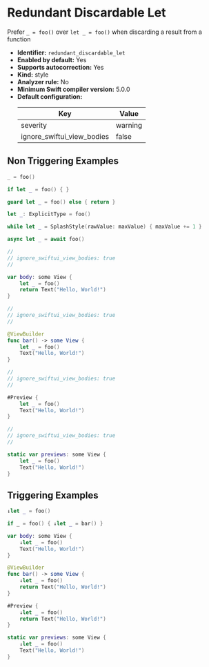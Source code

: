 # Redundant Discardable Let

Prefer `_ = foo()` over `let _ = foo()` when discarding a result from a function

* **Identifier:** `redundant_discardable_let`
* **Enabled by default:** Yes
* **Supports autocorrection:** Yes
* **Kind:** style
* **Analyzer rule:** No
* **Minimum Swift compiler version:** 5.0.0
* **Default configuration:**
  <table>
  <thead>
  <tr><th>Key</th><th>Value</th></tr>
  </thead>
  <tbody>
  <tr>
  <td>
  severity
  </td>
  <td>
  warning
  </td>
  </tr>
  <tr>
  <td>
  ignore_swiftui_view_bodies
  </td>
  <td>
  false
  </td>
  </tr>
  </tbody>
  </table>

## Non Triggering Examples

```swift
_ = foo()
```

```swift
if let _ = foo() { }
```

```swift
guard let _ = foo() else { return }
```

```swift
let _: ExplicitType = foo()
```

```swift
while let _ = SplashStyle(rawValue: maxValue) { maxValue += 1 }
```

```swift
async let _ = await foo()
```

```swift
//
// ignore_swiftui_view_bodies: true
//

var body: some View {
    let _ = foo()
    return Text("Hello, World!")
}

```

```swift
//
// ignore_swiftui_view_bodies: true
//

@ViewBuilder
func bar() -> some View {
    let _ = foo()
    Text("Hello, World!")
}

```

```swift
//
// ignore_swiftui_view_bodies: true
//

#Preview {
    let _ = foo()
    Text("Hello, World!")
}

```

```swift
//
// ignore_swiftui_view_bodies: true
//

static var previews: some View {
    let _ = foo()
    Text("Hello, World!")
}

```

## Triggering Examples

```swift
↓let _ = foo()
```

```swift
if _ = foo() { ↓let _ = bar() }
```

```swift
var body: some View {
    ↓let _ = foo()
    Text("Hello, World!")
}
```

```swift
@ViewBuilder
func bar() -> some View {
    ↓let _ = foo()
    return Text("Hello, World!")
}
```

```swift
#Preview {
    ↓let _ = foo()
    return Text("Hello, World!")
}
```

```swift
static var previews: some View {
    ↓let _ = foo()
    Text("Hello, World!")
}
```